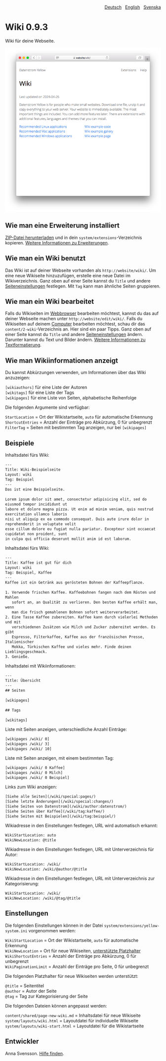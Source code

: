 <p align="right"><a href="README-de.md">Deutsch</a> &nbsp; <a href="README.md">English</a> &nbsp; <a href="README-sv.md">Svenska</a></p>

# Wiki 0.9.3

Wiki für deine Webseite.

<p align="center"><img src="SCREENSHOT.png" alt="Bildschirmfoto"></p>

## Wie man eine Erweiterung installiert

[ZIP-Datei herunterladen](https://github.com/annaesvensson/yellow-wiki/archive/refs/heads/main.zip) und in dein `system/extensions`-Verzeichnis kopieren. [Weitere Informationen zu Erweiterungen](https://github.com/annaesvensson/yellow-update/tree/main/README-de.md).

## Wie man ein Wiki benutzt

Das Wiki ist auf deiner Webseite vorhanden als `http://website/wiki/`. Um eine neue Wikiseite hinzuzufügen, erstelle eine neue Datei im Wikiverzeichnis. Ganz oben auf einer Seite kannst du `Title` und andere [Seiteneinstellungen](https://github.com/annaesvensson/yellow-core/tree/main/README-de.md#einstellungen-seite) festlegen. Mit `Tag` kann man ähnliche Seiten gruppieren. 

## Wie man ein Wiki bearbeitet

Falls du Wikiseiten im [Webbrowser](https://github.com/annaesvensson/yellow-edit/tree/main/README-de.md) bearbeiten möchtest, kannst du das auf deiner Webseite machen unter `http://website/edit/wiki/`. Falls du Wikiseiten auf deinem [Computer](https://github.com/annaesvensson/yellow-core/tree/main/README-de.md) bearbeiten möchtest, schau dir das `content/2-wiki`-Verzeichnis an. Hier sind ein paar Tipps. Ganz oben auf einer Seite kannst du `Title` und andere [Seiteneinstellungen](https://github.com/annaesvensson/yellow-core/tree/main/README-de.md#einstellungen-seite) ändern. Darunter kannst du Text und Bilder ändern. [Weitere Informationen zu Textformatierung](https://datenstrom.se/de/yellow/help/how-to-change-the-content).

## Wie man Wikiinformationen anzeigt

Du kannst Abkürzungen verwenden, um Informationen über das Wiki anzuzeigen:

`[wikiauthors]` für eine Liste der Autoren  
`[wikitags]` für eine Liste der Tags  
`[wikipages]` für eine Liste von Seiten, alphabetische Reihenfolge  

Die folgenden Argumente sind verfügbar:

`StartLocation` = Ort der Wikistartseite, `auto` für automatische Erkennung  
`ShortcutEntries` = Anzahl der Einträge pro Abkürzung, 0 für unbegrenzt  
`FilterTag` = Seiten mit bestimmten Tag anzeigen, nur bei `[wikipages]`  

## Beispiele

Inhaltsdatei fürs Wiki:

    ---
    Title: Wiki-Beispielseite
    Layout: wiki
    Tag: Beispiel
    ---
    Das ist eine Beispielseite.

    Lorem ipsum dolor sit amet, consectetur adipisicing elit, sed do eiusmod tempor incididunt ut 
    labore et dolore magna pizza. Ut enim ad minim veniam, quis nostrud exercitation ullamco laboris 
    nisi ut aliquip ex ea commodo consequat. Duis aute irure dolor in reprehenderit in voluptate velit 
    esse cillum dolore eu fugiat nulla pariatur. Excepteur sint occaecat cupidatat non proident, sunt 
    in culpa qui officia deserunt mollit anim id est laborum.

Inhaltsdatei fürs Wiki:

    ---
    Title: Kaffee ist gut für dich
    Layout: wiki
    Tag: Beispiel, Kaffee
    ---
    Kaffee ist ein Getränk aus gerösteten Bohnen der Kaffeepflanze.
    
    1. Verwende frischen Kaffee. Kaffeebohnen fangen nach dem Rösten und Mahlen 
       sofort an, an Qualität zu verlieren. Den besten Kaffee erhält man, wenn 
       man die frisch gemahlenen Bohnen sofort weiterverarbeitet.
    2. Eine Tasse Kaffee zubereiten. Kaffee kann durch vielerlei Methoden und mit 
       verschiedenen Zusätzen wie Milch und Zucker zubereitet werden. Es gibt 
       Espresso, Filterkaffee, Kaffee aus der französischen Presse, Italienischer 
       Mokka, Türkischen Kaffee und vieles mehr. Finde deinen Lieblingsgeschmack.
    3. Genieße.

Inhaltsdatei mit Wikiinformationen:

    ---
    Title: Übersicht
    ---
    ## Seiten

    [wikipages]

    ## Tags

    [wikitags]

Liste mit Seiten anzeigen, unterschiedliche Anzahl Einträge:

    [wikipages /wiki/ 0]
    [wikipages /wiki/ 3]
    [wikipages /wiki/ 10]

Liste mit Seiten anzeigen, mit einem bestimmten Tag:

    [wikipages /wiki/ 0 Kaffee]
    [wikipages /wiki/ 0 Milch]
    [wikipages /wiki/ 0 Beispiel]

Links zum Wiki anzeigen:

    [Siehe alle Seiten](/wiki/special:pages/)
    [Siehe letzte Änderungen](/wiki/special:changes/)
    [Siehe Seiten von Datenstrom](/wiki/author:datenstrom/)
    [Siehe Seiten über Kaffee](/wiki/tag:kaffee/)
    [Siehe Seiten mit Beispielen](/wiki/tag:beispiel/)

Wikiadresse in den Einstellungen festlegen, URL wird automatisch erkannt:

    WikiStartLocation: auto
    WikiNewLocation: @title

Wikiadresse in den Einstellungen festlegen, URL mit Unterverzeichnis für Autor:

    WikiStartLocation: /wiki/
    WikiNewLocation: /wiki/@author/@title

Wikiadresse in den Einstellungen festlegen, URL mit Unterverzeichnis zur Kategorisierung:

    WikiStartLocation: /wiki/
    WikiNewLocation: /wiki/@tag/@title

## Einstellungen

Die folgenden Einstellungen können in der Datei `system/extensions/yellow-system.ini` vorgenommen werden:

`WikiStartLocation` = Ort der Wikistartseite, `auto` für automatische Erkennung  
`WikiNewLocation` = Ort für neue Wikiseiten, [unterstützte Platzhalter](#einstellungen-placeholders)  
`WikiShortcutEntries` = Anzahl der Einträge pro Abkürzung, 0 für unbegrenzt  
`WikiPaginationLimit` = Anzahl der Einträge pro Seite, 0 für unbegrenzt  

<a id="einstellungen-placeholders"></a>Die folgenden Platzhalter für neue Wikiseiten werden unterstützt:

`@title` = Seitentitel  
`@author` = Autor der Seite  
`@tag` = Tag zur Kategorisierung der Seite  

<a id="einstellungen-files"></a>Die folgenden Dateien können angepasst werden:

`content/shared/page-new-wiki.md` = Inhaltsdatei für neue Wikiseite  
`system/layouts/wiki.html` = Layoutdatei für individuelle Wikiseite  
`system/layouts/wiki-start.html` = Layoutdatei für die Wikistartseite  

## Entwickler

Anna Svensson. [Hilfe finden](https://datenstrom.se/de/yellow/help/).
